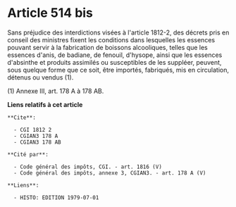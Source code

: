 # Article 514 bis

Sans préjudice des interdictions visées à l'article 1812-2, des décrets pris en conseil des ministres fixent les conditions
dans lesquelles les essences pouvant servir à la fabrication de boissons alcooliques, telles que les essences d'anis, de
badiane, de fenouil, d'hysope, ainsi que les essences d'absinthe et produits assimilés ou susceptibles de les suppléer,
peuvent, sous quelque forme que ce soit, être importés, fabriqués, mis en circulation, détenus ou vendus (1).

(1) Annexe III, art. 178 A à 178 AB.

**Liens relatifs à cet article**

	**Cite**:

	  - CGI 1812 2
	  - CGIAN3 178 A
	  - CGIAN3 178 AB

	**Cité par**:

	  - Code général des impôts, CGI. - art. 1816 (V)
	  - Code général des impôts, annexe 3, CGIAN3. - art. 178 A (V)

	**Liens**:

	  - HISTO: EDITION 1979-07-01
